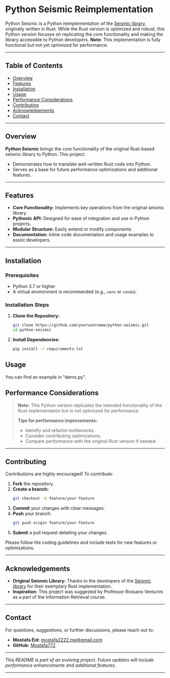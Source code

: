 # Python Seismic Reimplementation

Python Seismic is a Python reimplementation of the [Seismic library](https://github.com/TusKANNy/seismic), originally written in Rust. While the Rust version is optimized and robust, this Python version focuses on replicating the core functionality and making the library accessible to Python developers. **Note:** This implementation is fully functional but not yet optimized for performance.

---

## Table of Contents

- [Overview](#overview)
- [Features](#features)
- [Installation](#installation)
- [Usage](#usage)
- [Performance Considerations](#performance-considerations)
- [Contributing](#contributing)
- [Acknowledgements](#acknowledgements)
- [Contact](#contact)

---

## Overview

**Python Seismic** brings the core functionality of the original Rust-based seismic library to Python. This project:
- Demonstrates how to translate well-written Rust code into Python.
- Serves as a base for future performance optimizations and additional features.

---

## Features

- **Core Functionality:** Implements key operations from the original seismic library.
- **Pythonic API:** Designed for ease of integration and use in Python projects.
- **Modular Structure:** Easily extend or modify components.
- **Documentation:** Inline code documentation and usage examples to assist developers.

---

## Installation

### Prerequisites

- Python 3.7 or higher
- A virtual environment is recommended (e.g., `venv` or `conda`).

### Installation Steps

1. **Clone the Repository:**

   ```bash
   git clone https://github.com/yourusername/python-seismic.git
   cd python-seismic
   ```

2. **Install Dependencies:**

   ```bash
   pip install -r requirements.txt
   ```

## Usage

You can find an example in "demo.py". 

## Performance Considerations

> **Note:** This Python version replicates the intended functionality of the Rust implementation but is not optimized for performance.  
>
> **Tips for performance improvements:**
> - Identify and refactor bottlenecks.
> - Consider contributing optimizations.
> - Compare performance with the original Rust version if needed.

---

## Contributing

Contributions are highly encouraged! To contribute:

1. **Fork** the repository.
2. **Create a branch:**  
   ```bash
   git checkout -b feature/your-feature
   ```
3. **Commit** your changes with clear messages.
4. **Push** your branch:  
   ```bash
   git push origin feature/your-feature
   ```
5. **Submit** a pull request detailing your changes.

Please follow the coding guidelines and include tests for new features or optimizations.

---

## Acknowledgements

- **Original Seismic Library:** Thanks to the developers of the [Seismic library](https://github.com/TusKANNy/seismic) for their exemplary Rust implementation.
- **Inspiration:** This project was suggested by Professor Rossano Venturini as a part of the Information Retrieval course.

---

## Contact

For questions, suggestions, or further discussions, please reach out to:

- **Mostafa Eid:** [mostafa2222.me@gmail.com](mailto:mostafa2222.me@gmail.com)
- **GitHub:** [Mostafa772](https://github.com/Mostafa772)

---

*This README is part of an evolving project. Future updates will include performance enhancements and additional features.*

---
